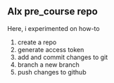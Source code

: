 ## Alx pre_course repo

Here, i experimented on how-to
1. create a repo
2. generate access token
3. add and commit changes to git
4. branch a new branch
5. push changes to github
